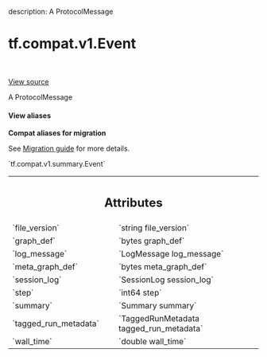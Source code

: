 description: A ProtocolMessage

<div itemscope itemtype="http://developers.google.com/ReferenceObject">
<meta itemprop="name" content="tf.compat.v1.Event" />
<meta itemprop="path" content="Stable" />
</div>

# tf.compat.v1.Event

<!-- Insert buttons and diff -->

<table class="tfo-notebook-buttons tfo-api nocontent" align="left">

</table>

<a target="_blank" class="external" href="/code/stable/tensorflow/core/util/event.proto">View source</a>



A ProtocolMessage

<section class="expandable">
  <h4 class="showalways">View aliases</h4>
  <p>
<b>Compat aliases for migration</b>
<p>See
<a href="https://www.tensorflow.org/guide/migrate">Migration guide</a> for
more details.</p>
<p>`tf.compat.v1.summary.Event`</p>
</p>
</section>

<!-- Placeholder for "Used in" -->




<!-- Tabular view -->
 <table class="responsive fixed orange">
<colgroup><col width="214px"><col></colgroup>
<tr><th colspan="2"><h2 class="add-link">Attributes</h2></th></tr>

<tr>
<td>
`file_version`
</td>
<td>
`string file_version`
</td>
</tr><tr>
<td>
`graph_def`
</td>
<td>
`bytes graph_def`
</td>
</tr><tr>
<td>
`log_message`
</td>
<td>
`LogMessage log_message`
</td>
</tr><tr>
<td>
`meta_graph_def`
</td>
<td>
`bytes meta_graph_def`
</td>
</tr><tr>
<td>
`session_log`
</td>
<td>
`SessionLog session_log`
</td>
</tr><tr>
<td>
`step`
</td>
<td>
`int64 step`
</td>
</tr><tr>
<td>
`summary`
</td>
<td>
`Summary summary`
</td>
</tr><tr>
<td>
`tagged_run_metadata`
</td>
<td>
`TaggedRunMetadata tagged_run_metadata`
</td>
</tr><tr>
<td>
`wall_time`
</td>
<td>
`double wall_time`
</td>
</tr>
</table>



